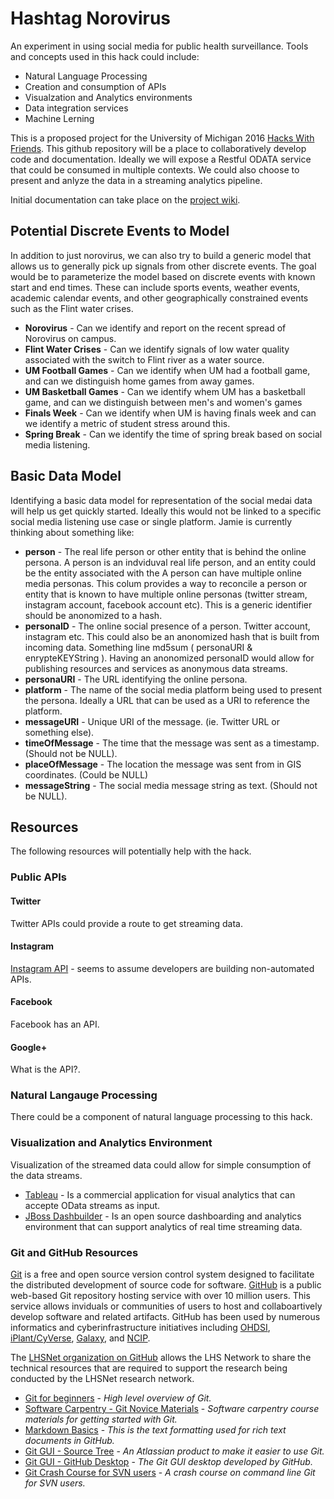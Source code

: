 # Hashtag Norovirus

An experiment in using social media for public health surveillance. Tools and concepts used in this hack could include:

* Natural Language Processing
* Creation and consumption of APIs
* Visualzation and Analytics environments
* Data integration services
* Machine Lerning 

This is a proposed project for the University of Michigan 2016 [Hacks With Friends](http://cio.umich.edu/michigan-it/hacks-with-friends). This github repository will be a place to collaboratively develop code and documentation. Ideally we will expose a Restful ODATA service that could be consumed in multiple contexts. We could also choose to present and anlyze the data in a streaming analytics pipeline.

Initial documentation can take place on the [project wiki](https://github.com/jestill/hashtag-norovirus/wiki). 

## Potential Discrete Events to Model

In addition to just norovirus, we can also try to build a generic model that allows us to generally pick up signals from other discrete events. The goal would be to parameterize the model based on discrete events with known start and end times. These can include sports events, weather events, academic calendar events, and other geographically constrained events such as the Flint water crises.

* **Norovirus** - Can we identify and report on the recent spread of Norovirus on campus.
* **Flint Water Crises** - Can we identify signals of low water quality associated with the switch to Flint river as a water source.
* **UM Football Games** - Can we identify when UM had a football game, and can we distinguish home games from away games.
* **UM Basketball Games** - Can we identify whem UM has a basketball game, and can we distinguish between men's and women's games
* **Finals Week** - Can we identify when UM is having finals week and can we identify a metric of student stress around this.
* **Spring Break** - Can we identify the time of spring break based on social media listening.

## Basic Data Model

Identifying a basic data model for representation of the social medai data will help us get quickly started.
Ideally this would not be linked to a specific social media listening use case or single platform.
Jamie is currently thinking about something like:

* **person** - The real life person or other entity that is behind the online persona. A person is an indviduval real life person, and an entity could be the entity associated with the A person can have multiple online media personas. This colum provides a way to reconcile a person or entity that is known to have multiple online personas (twitter stream, instagram account, facebook account etc). This is a generic identifier should be anonomized to a hash.
* **personaID** - The online social presence of a person. Twitter account, instagram etc. This could also be an anonomized hash that is built from incoming data. Something line md5sum ( personaURI & enrypteKEYString ). Having an anonomized personaID would allow for publishing resources and services as anonymous data streams.
* **personaURI** - The URL identifying the online persona.
* **platform** - The name of the social media platform being used to present the persona. Ideally a URL that can be used as a URI to reference the platform.
* **messageURI** - Unique URI of the message. (ie. Twitter URL or something else).
* **timeOfMessage** - The time that the message was sent as a timestamp. (Should not be NULL).
* **placeOfMessage** - The location the message was sent from in GIS coordinates. (Could be NULL)
* **messageString** - The social media message string as text. (Should not be NULL).

## Resources

The following resources will potentially help with the hack.

### Public APIs

#### Twitter

Twitter APIs could provide a route to get streaming data.

#### Instagram

[Instagram API](https://www.instagram.com/developer/) - seems to assume developers are building non-automated APIs.

#### Facebook

Facebook has an API.

#### Google+

What is the API?.


### Natural Langauge Processing

There could be a component of natural language processing to this hack.

### Visualization and Analytics Environment

Visualization of the streamed data could allow for simple consumption of the data streams.

* [Tableau](http://www.tableau.com) - Is a commercial application for visual analytics that can accepte OData streams as input. 
* [JBoss Dashbuilder]() - Is an open source dashboarding and analytics environment that can support analytics of real time streaming data.

### Git and GitHub Resources

[Git](https://git-scm.com/) is a free and open source version control system designed to facilitate the distributed development of source code for software. [GitHub](https://github.com/) is a public web-based Git repository hosting service with over 10 million users. This service allows inviduals or communities of users to host and collaboartively develop software and related artifacts. GitHub has been used by numerous informatics and cyberinfrastructure initiatives including [OHDSI](https://github.com/OHDSI/), [iPlant/CyVerse](https://github.com/iPlantCollaborativeOpenSource/), [Galaxy](https://github.com/galaxyproject), and [NCIP](https://github.com/NCIP/).

The [LHSNet organization on GitHub](https://github.com/LHSNet) allows the LHS Network to share the technical resources that are required to support the research being conducted by the LHSNet research network.

* [Git for beginners](http://readwrite.com/2013/09/30/understanding-github-a-journey-for-beginners-part-1) - *High level overview of Git.*
* [Software Carpentry - Git Novice Materials](https://github.com/swcarpentry/git-novice) - *Software carpentry course materials for getting started with Git.*
* [Markdown Basics](https://help.github.com/articles/markdown-basics/) - *This is the text formatting used for rich text documents in GitHub.*
* [Git GUI - Source Tree](https://www.atlassian.com/software/sourcetree/overview/) - *An Atlassian product to make it easier to use Git.*
* [Git GUI - GitHub Desktop](https://desktop.github.com/) - *The Git GUI desktop developed by GitHub.*
* [Git Crash Course for SVN users](http://git.or.cz/course/svn.html) - *A crash course on command line Git for SVN users.*

